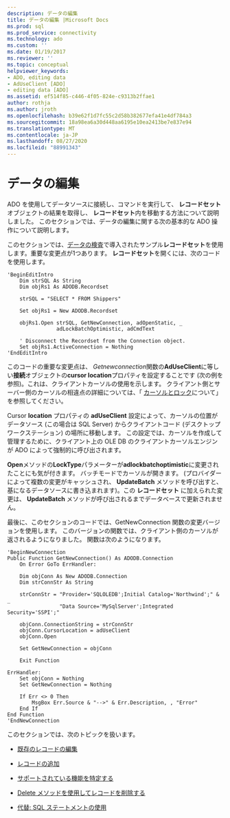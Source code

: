 ```yaml
---
description: データの編集
title: データの編集 |Microsoft Docs
ms.prod: sql
ms.prod_service: connectivity
ms.technology: ado
ms.custom: ''
ms.date: 01/19/2017
ms.reviewer: ''
ms.topic: conceptual
helpviewer_keywords:
- ADO, editing data
- AdUseClient [ADO]
- editing data [ADO]
ms.assetid: ef514f85-c446-4f05-824e-c9313b2ffae1
author: rothja
ms.author: jroth
ms.openlocfilehash: b39e62f1d7fc55c2d58b382677efa41e4df784a3
ms.sourcegitcommit: 18a98ea6a30d448aa6195e10ea2413be7e837e94
ms.translationtype: MT
ms.contentlocale: ja-JP
ms.lasthandoff: 08/27/2020
ms.locfileid: "88991343"
---
```

# <a name="editing-data"></a>データの編集
ADO を使用してデータソースに接続し、コマンドを実行して、 **レコードセット** オブジェクトの結果を取得し、 **レコードセット**内を移動する方法について説明しました。 このセクションでは、データの編集に関する次の基本的な ADO 操作について説明します。  
  
 このセクションでは、[データの検査](./examining-data.md)で導入されたサンプル**レコードセット**を使用します。重要な変更点が1つあります。 **レコードセット**を開くには、次のコードを使用します。  
  
```  
'BeginEditIntro  
    Dim strSQL As String  
    Dim objRs1 As ADODB.Recordset  
  
    strSQL = "SELECT * FROM Shippers"  
  
    Set objRs1 = New ADODB.Recordset  
  
    objRs1.Open strSQL, GetNewConnection, adOpenStatic, _  
                adLockBatchOptimistic, adCmdText  
  
    ' Disconnect the Recordset from the Connection object.  
    Set objRs1.ActiveConnection = Nothing  
'EndEditIntro  
```  
  
 このコードの重要な変更点は、 *Getnewconnection*関数の**AdUseClient**に等しい**接続**オブジェクトの**cursor location**プロパティを設定することです (次の例を参照)。これは、クライアントカーソルの使用を示します。 クライアント側とサーバー側のカーソルの相違点の詳細については、「 [カーソルとロック](./understanding-cursors-and-locks.md)について」を参照してください。  
  
 Cursor **location** プロパティの **adUseClient** 設定によって、カーソルの位置がデータソース (この場合は SQL Server) からクライアントコード (デスクトップワークステーション) の場所に移動します。 この設定では、カーソルを作成して管理するために、クライアント上の OLE DB のクライアントカーソルエンジンが ADO によって強制的に呼び出されます。  
  
 **Open**メソッドの**LockType**パラメーターが**adlockbatchoptimistic**に変更されたことにも気が付きます。 バッチモードでカーソルが開きます。 (プロバイダーによって複数の変更がキャッシュされ、 **UpdateBatch** メソッドを呼び出すと、基になるデータソースに書き込まれます)。この **レコードセット** に加えられた変更は、 **UpdateBatch** メソッドが呼び出されるまでデータベースで更新されません。  
  
 最後に、このセクションのコードでは、GetNewConnection 関数の変更バージョンを使用します。 このバージョンの関数では、クライアント側のカーソルが返されるようになりました。 関数は次のようになります。  
  
```  
'BeginNewConnection  
Public Function GetNewConnection() As ADODB.Connection  
    On Error GoTo ErrHandler:  
  
    Dim objConn As New ADODB.Connection  
    Dim strConnStr As String  
  
    strConnStr = "Provider='SQLOLEDB';Initial Catalog='Northwind';" & _  
                 "Data Source='MySqlServer';Integrated Security='SSPI';"  
  
    objConn.ConnectionString = strConnStr  
    objConn.CursorLocation = adUseClient  
    objConn.Open  
  
    Set GetNewConnection = objConn  
  
    Exit Function  
  
ErrHandler:  
    Set objConn = Nothing  
    Set GetNewConnection = Nothing  
  
    If Err <> 0 Then  
        MsgBox Err.Source & "-->" & Err.Description, , "Error"  
    End If  
End Function  
'EndNewConnection  
```  
  
 このセクションでは、次のトピックを扱います。  
  
-   [既存のレコードの編集](./editing-existing-records.md)  
  
-   [レコードの追加](./adding-records.md)  
  
-   [サポートされている機能を特定する](./determining-what-is-supported.md)  
  
-   [Delete メソッドを使用してレコードを削除する](./deleting-records-using-the-delete-method.md)  
  
-   [代替: SQL ステートメントの使用](./alternatives-using-sql-statements.md)
